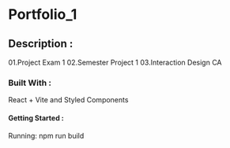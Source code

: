 # Portfolio_1

## Description :

01.Project Exam 1
02.Semester Project 1
03.Interaction Design CA

### Built With :

React + Vite and Styled Components

#### Getting Started :

Running: npm run build